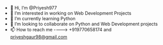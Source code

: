 - 👋 Hi, I’m @Priyesh977
- 👀 I’m interested in working on Web Development Projects
- 🌱 I’m currently learning Python
- 💞️ I’m looking to collaborate on Python and Web Development projects
- 📫 How to reach me ---->        +919770658174     and      priyeshgaur98@gmail.com

<!---
Priyesh977/Priyesh977 is a ✨ special ✨ repository because its `README.md` (this file) appears on your GitHub profile.
You can click the Preview link to take a look at your changes.
--->

